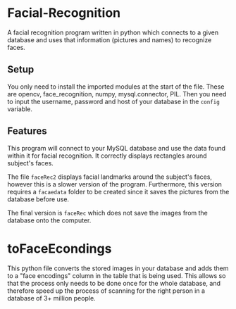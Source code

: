 # Facial-Recognition
A facial recognition program written in python which connects to a given database and uses that information (pictures and names) to recognize faces. 

## Setup

You only need to install the imported modules at the start of the file. These are opencv, face_recognition, numpy, mysql.connector, PIL. 
Then you need to input the username, password and host of your database in the `config` variable.

## Features

This program will connect to your MySQL database and use the data found within it for facial recognition. It correctly displays rectangles around subject's faces. 

The file `faceRec2` displays facial landmarks around the subject's faces, however this is a slower version of the program. Furthermore, this version requires a `facaedata` folder to be created since it saves the pictures from the database before use.

The final version is `faceRec` which does not save the images from the database onto the computer. 

# toFaceEcondings

This python file converts the stored images in your database and adds them to a "face encodings" column in the table that is being used. This allows so that the process only needs to be done once for the whole database, and therefore speed up the process of scanning for the right person in a database of 3+ million people.
